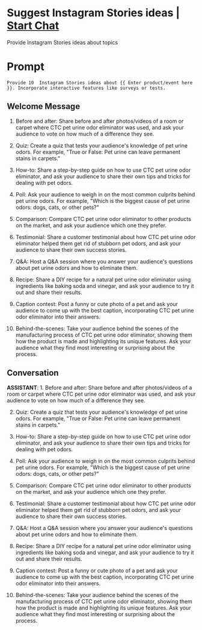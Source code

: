 

# Suggest Instagram Stories ideas | [Start Chat](https://gptcall.net/chat.html?data=%7B%22contact%22%3A%7B%22id%22%3A%22mp10wwSEuTNMtbeeZzrNH%22%2C%22flow%22%3Atrue%7D%7D)
Provide Instagram Stories ideas about topics

# Prompt

```
Provide 10  Instagram Stories ideas about {{ Enter product/event here }}. Incorporate interactive features like surveys or tests.

```

## Welcome Message
1. Before and after: Share before and after photos/videos of a room or carpet where CTC pet urine odor eliminator was used, and ask your audience to vote on how much of a difference they see.



2. Quiz: Create a quiz that tests your audience's knowledge of pet urine odors. For example, "True or False: Pet urine can leave permanent stains in carpets."



3. How-to: Share a step-by-step guide on how to use CTC pet urine odor eliminator, and ask your audience to share their own tips and tricks for dealing with pet odors.



4. Poll: Ask your audience to weigh in on the most common culprits behind pet urine odors. For example, "Which is the biggest cause of pet urine odors: dogs, cats, or other pets?"



5. Comparison: Compare CTC pet urine odor eliminator to other products on the market, and ask your audience which one they prefer.



6. Testimonial: Share a customer testimonial about how CTC pet urine odor eliminator helped them get rid of stubborn pet odors, and ask your audience to share their own success stories.



7. Q&A: Host a Q&A session where you answer your audience's questions about pet urine odors and how to eliminate them.



8. Recipe: Share a DIY recipe for a natural pet urine odor eliminator using ingredients like baking soda and vinegar, and ask your audience to try it out and share their results.



9. Caption contest: Post a funny or cute photo of a pet and ask your audience to come up with the best caption, incorporating CTC pet urine odor eliminator into their answers.



10. Behind-the-scenes: Take your audience behind the scenes of the manufacturing process of CTC pet urine odor eliminator, showing them how the product is made and highlighting its unique features. Ask your audience what they find most interesting or surprising about the process.

## Conversation

**ASSISTANT**: 1. Before and after: Share before and after photos/videos of a room or carpet where CTC pet urine odor eliminator was used, and ask your audience to vote on how much of a difference they see.



2. Quiz: Create a quiz that tests your audience's knowledge of pet urine odors. For example, "True or False: Pet urine can leave permanent stains in carpets."



3. How-to: Share a step-by-step guide on how to use CTC pet urine odor eliminator, and ask your audience to share their own tips and tricks for dealing with pet odors.



4. Poll: Ask your audience to weigh in on the most common culprits behind pet urine odors. For example, "Which is the biggest cause of pet urine odors: dogs, cats, or other pets?"



5. Comparison: Compare CTC pet urine odor eliminator to other products on the market, and ask your audience which one they prefer.



6. Testimonial: Share a customer testimonial about how CTC pet urine odor eliminator helped them get rid of stubborn pet odors, and ask your audience to share their own success stories.



7. Q&A: Host a Q&A session where you answer your audience's questions about pet urine odors and how to eliminate them.



8. Recipe: Share a DIY recipe for a natural pet urine odor eliminator using ingredients like baking soda and vinegar, and ask your audience to try it out and share their results.



9. Caption contest: Post a funny or cute photo of a pet and ask your audience to come up with the best caption, incorporating CTC pet urine odor eliminator into their answers.



10. Behind-the-scenes: Take your audience behind the scenes of the manufacturing process of CTC pet urine odor eliminator, showing them how the product is made and highlighting its unique features. Ask your audience what they find most interesting or surprising about the process.

